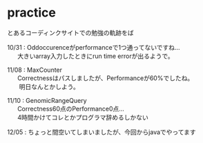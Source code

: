 # practice

とあるコーディンクサイトでの勉強の軌跡をば  



10/31 : Oddoccurenceがperformanceで1つ通ってないですね…  
        大きいarray入力したときにrun time errorが出るようで。  


11/08 : MaxCounter  
        Correctnessはパスしましたが、Performanceが60%でしたね。  
        明日なんとかしよう。  
        
        
11/10 : GenomicRangeQuery          
        Correctness60点のPerformance0点...      
        4時間かけてコレとかプログラマ辞めるしかない  


12/05 : ちょっと間空いてしまいましたが、今回からjavaでやってます  
